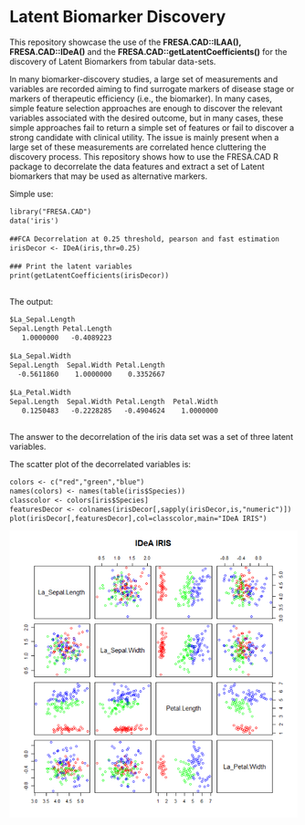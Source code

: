 # Latent Biomarker Discovery

This repository showcase the use of the **FRESA.CAD::ILAA(), FRESA.CAD::IDeA()** and the **FRESA.CAD::getLatentCoefficients()** for the discovery of Latent Biomarkers from tabular data-sets.

In many biomarker-discovery studies, a large set of measurements and variables are recorded aiming to find surrogate markers of disease stage or markers of therapeutic efficiency (i.e., the biomarker). In many cases, simple feature selection approaches are enough to discover the relevant variables associated with the desired outcome, but in many cases, these simple approaches fail to return a simple set of features or fail to discover a strong candidate with clinical utility. The issue is mainly present when a large set of these measurements are correlated hence cluttering the discovery process. This repository shows how to use the FRESA.CAD R package to decorrelate the data features and extract a set of Latent biomarkers that may be used as alternative markers.

Simple use:

```{r}
library("FRESA.CAD")
data('iris')

##FCA Decorrelation at 0.25 threshold, pearson and fast estimation 
irisDecor <- IDeA(iris,thr=0.25)

### Print the latent variables
print(getLatentCoefficients(irisDecor))


```

The output:

```{=asciidoc}
$La_Sepal.Length
Sepal.Length Petal.Length 
   1.0000000   -0.4089223 

$La_Sepal.Width
Sepal.Length  Sepal.Width Petal.Length 
  -0.5611860    1.0000000    0.3352667 

$La_Petal.Width
Sepal.Length  Sepal.Width Petal.Length  Petal.Width 
   0.1250483   -0.2228285   -0.4904624    1.0000000 
   
```
The answer to the decorrelation of the iris data set was a set of three latent variables.

The scatter plot of the decorrelated variables is:

```{r}
colors <- c("red","green","blue")
names(colors) <- names(table(iris$Species))
classcolor <- colors[iris$Species]
featuresDecor <- colnames(irisDecor[,sapply(irisDecor,is,"numeric")])
plot(irisDecor[,featuresDecor],col=classcolor,main="IDeA IRIS")
```

![](images/IDeAIRIS.png)
